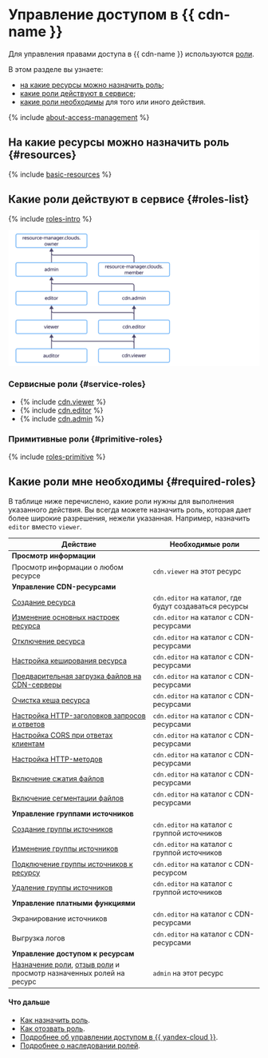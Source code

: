 # Управление доступом в {{ cdn-name }}

Для управления правами доступа в {{ cdn-name }} используются [роли](../../iam/concepts/access-control/roles.md).

В этом разделе вы узнаете:

* [на какие ресурсы можно назначить роль](#resources);
* [какие роли действуют в сервисе](#roles-list);
* [какие роли необходимы](#required-roles) для того или иного действия.

{% include [about-access-management](../../_includes/iam/about-access-management.md) %}

## На какие ресурсы можно назначить роль {#resources}

{% include [basic-resources](../../_includes/iam/basic-resources-for-access-control.md) %}

## Какие роли действуют в сервисе {#roles-list}

{% include [roles-intro](../../_includes/roles-intro.md) %}

![image](../../_assets/cdn/security/service-roles-hierarchy.svg)

### Сервисные роли {#service-roles}

* {% include [cdn.viewer](../../_includes/iam/roles/short-descriptions/cdn.viewer.md) %}
* {% include [cdn.editor](../../_includes/iam/roles/short-descriptions/cdn.editor.md) %}
* {% include [cdn.admin](../../_includes/iam/roles/short-descriptions/cdn.admin.md) %}

### Примитивные роли {#primitive-roles}

{% include [roles-primitive](../../_includes/roles-primitive.md) %}

## Какие роли мне необходимы {#required-roles}

В таблице ниже перечислено, какие роли нужны для выполнения указанного действия. Вы всегда можете назначить роль, которая дает более широкие разрешения, нежели указанная. Например, назначить `editor` вместо `viewer`.

Действие | Необходимые роли
-------- | --------
**Просмотр информации** | 
Просмотр информации о любом ресурсе | `cdn.viewer` на этот ресурс
**Управление CDN-ресурсами** | 
[Создание ресурса](../operations/resources/create-resource.md) | `cdn.editor` на каталог, где будут создаваться ресурсы
[Изменение основных настроек ресурса](../operations/resources/configure-basics.md) | `cdn.editor` на каталог с CDN-ресурсами
[Отключение ресурса](../operations/resources/disable-resource.md) | `cdn.editor` на каталог с CDN-ресурсами
[Настройка кеширования ресурса](../operations/resources/configure-caching.md) | `cdn.editor` на каталог с CDN-ресурсами
[Предварительная загрузка файлов на CDN-серверы](../operations/resources/prefetch-files.md) | `cdn.editor` на каталог с CDN-ресурсами
[Очистка кеша ресурса](../operations/resources/purge-cache.md) | `cdn.editor` на каталог с CDN-ресурсами
[Настройка HTTP-заголовков запросов и ответов](../operations/resources/configure-headers.md) | `cdn.editor` на каталог с CDN-ресурсами
[Настройка CORS при ответах клиентам](../operations/resources/configure-cors.md) | `cdn.editor` на каталог с CDN-ресурсами
[Настройка HTTP-методов](../operations/resources/configure-http.md) | `cdn.editor` на каталог с CDN-ресурсами
[Включение сжатия файлов](../operations/resources/enable-compression.md) | `cdn.editor` на каталог с CDN-ресурсами
[Включение сегментации файлов](../operations/resources/enable-segmentation.md) | `cdn.editor` на каталог с CDN-ресурсами
**Управление группами источников** | 
[Создание группы источников](../operations/origin-groups/create-group.md) | `cdn.editor` на каталог с группой источников
[Изменение группы источников](../operations/origin-groups/edit-group.md) | `cdn.editor` на каталог с группой источников
[Подключение группы источников к ресурсу](../operations/origin-groups/bind-group-to-resource.md) | `cdn.editor` на каталог с CDN-ресурсом
[Удаление группы источников](../operations/origin-groups/delete-group.md) | `cdn.editor` на каталог с группой источников
**Управление платными функциями** | 
Экранирование источников | `cdn.editor` на каталог с CDN-ресурсами
Выгрузка логов | `cdn.editor` на каталог с CDN-ресурсами
**Управление доступом к ресурсам** | 
[Назначение роли](../../iam/operations/roles/grant.md), [отзыв роли](../../iam/operations/roles/revoke.md) и просмотр назначенных ролей на ресурс | `admin` на этот ресурс

#### Что дальше

* [Как назначить роль](../../iam/operations/roles/grant.md).
* [Как отозвать роль](../../iam/operations/roles/revoke.md).
* [Подробнее об управлении доступом в {{ yandex-cloud }}](../../iam/concepts/access-control/index.md).
* [Подробнее о наследовании ролей](../../resource-manager/concepts/resources-hierarchy.md#access-rights-inheritance).

